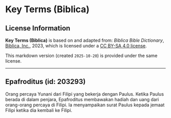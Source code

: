 # Key Terms (Biblica)

## License Information

**Key Terms (Biblica)** is based on and adapted from: _Biblica Bible Dictionary_, [Biblica, Inc.](https://www.biblica.com/), 2023, which is licensed under a [CC BY-SA 4.0 license](https://creativecommons.org/licenses/by-sa/4.0/legalcode.en).

This markdown version (created `2025-10-20`) is provided under the same license.



--------------------------------

## Epafroditus (id: 203293)

Orang percaya Yunani dari Filipi yang bekerja dengan Paulus. Ketika Paulus berada di dalam penjara, Epafroditus membawakan hadiah dan uang dari orang\-orang percaya di Filipi. Ia menyampaikan surat Paulus kepada jemaat Filipi ketika dia kembali ke Filipi.


